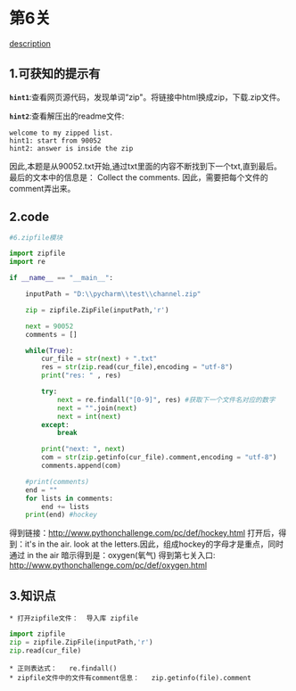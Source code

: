 # 第6关

[description](http://www.pythonchallenge.com/pc/def/channel.html)

## 1.可获知的提示有
**`hint1`**:查看网页源代码，发现单词“zip"。将链接中html换成zip，下载.zip文件。

**`hint2`**:查看解压出的readme文件:
         
    welcome to my zipped list.
    hint1: start from 90052
    hint2: answer is inside the zip

因此,本题是从90052.txt开始,通过txt里面的内容不断找到下一个txt,直到最后。
最后的文本中的信息是： Collect the comments.
因此，需要把每个文件的comment弄出来。

## 2.code
```python
#6.zipfile模块

import zipfile
import re

if __name__ == "__main__":

    inputPath = "D:\\pycharm\\test\\channel.zip"

    zip = zipfile.ZipFile(inputPath,'r')

    next = 90052
    comments = []

    while(True):
        cur_file = str(next) + ".txt"
        res = str(zip.read(cur_file),encoding = "utf-8")
        print("res: " , res)

        try:
            next = re.findall("[0-9]", res) #获取下一个文件名对应的数字
            next = "".join(next)
            next = int(next)
        except:
            break

        print("next: ", next)
        com = str(zip.getinfo(cur_file).comment,encoding = "utf-8")
        comments.append(com)

    #print(comments)
    end = ""
    for lists in comments:
        end += lists
    print(end) #hockey

```
得到链接：http://www.pythonchallenge.com/pc/def/hockey.html
打开后，得到：it's in the air. look at the letters.因此，组成hockey的字母才是重点，同时通过 in the air 暗示得到是：oxygen(氧气)
得到第七关入口: http://www.pythonchallenge.com/pc/def/oxygen.html
## 3.知识点

	* 打开zipfile文件：  导入库 zipfile
```python
import zipfile
zip = zipfile.ZipFile(inputPath,'r')
zip.read(cur_file)
```
	* 正则表达式：   re.findall()
	* zipfile文件中的文件有comment信息：   zip.getinfo(file).comment








